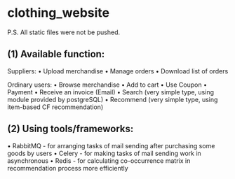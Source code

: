 # clothing_website

P.S. All static files were not be pushed.

(1) Available function: 
---

Suppliers:
  • Upload merchandise
  • Manage orders
  • Download list of orders

Ordinary users:
  • Browse merchandise
  • Add to cart
  • Use Coupon
  • Payment
  • Receive an invoice (Email)
  • Search (very simple type, using module provided by postgreSQL)
  • Recommend (very simple type, using item-based CF recommendation)
  
(2) Using tools/frameworks: 
---
  • RabbitMQ - for arranging tasks of mail sending after purchasing some goods by users
  • Celery - for making tasks of mail sending work in asynchronous
  • Redis - for calculating co-occurrence matrix in recommendation process more efficiently
